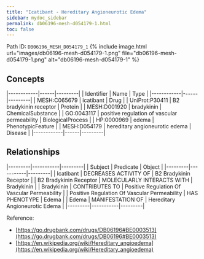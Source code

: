 ```yaml
---
title: "Icatibant - Hereditary Angioneurotic Edema"
sidebar: mydoc_sidebar
permalink: db06196-mesh-d054179-1.html
toc: false 
---
```



Path ID: `DB06196_MESH_D054179_1`
{% include image.html url="images/db06196-mesh-d054179-1.png" file="db06196-mesh-d054179-1.png" alt="db06196-mesh-d054179-1" %}

## Concepts

|------------|------|---------|
| Identifier | Name | Type    |
|------------|------|---------|
| MESH:C065679 | icatibant | Drug |
| UniProt:P30411 | B2 bradykinin receptor | Protein |
| MESH:D001920 | bradykinin | ChemicalSubstance |
| GO:0043117 | positive regulation of vascular permeability | BiologicalProcess |
| HP:0000969 | edema | PhenotypicFeature |
| MESH:D054179 | hereditary angioneurotic edema | Disease |
|------------|------|---------|

## Relationships

|---------|-----------|---------|
| Subject | Predicate | Object  |
|---------|-----------|---------|
| Icatibant | DECREASES ACTIVITY OF | B2 Bradykinin Receptor |
| B2 Bradykinin Receptor | MOLECULARLY INTERACTS WITH | Bradykinin |
| Bradykinin | CONTRIBUTES TO | Positive Regulation Of Vascular Permeability |
| Positive Regulation Of Vascular Permeability | HAS PHENOTYPE | Edema |
| Edema | MANIFESTATION OF | Hereditary Angioneurotic Edema |
|---------|-----------|---------|

Reference: 
  - [https://go.drugbank.com/drugs/DB06196#BE0003513](https://go.drugbank.com/drugs/DB06196#BE0003513)
  - [https://en.wikipedia.org/wiki/Hereditary_angioedema](https://en.wikipedia.org/wiki/Hereditary_angioedema)
